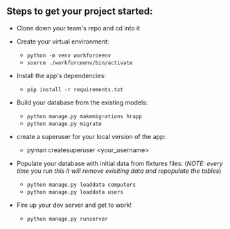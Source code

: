 ## Steps to get your project started:

* Clone down your team's repo and cd into it

* Create your virtual environment:

  * `python -m venv workforceenv`
  * `source ./workforceenv/bin/activate`

* Install the app's dependencies:

  * `pip install -r requirements.txt`

* Build your database from the existing models:

  * `python manage.py makemigrations hrapp`
  * `python manage.py migrate`

* create a superuser for your local version of the app:

  * pyman createsuperuser <your_username>

* Populate your database with initial data from fixtures files: (_NOTE: every time you run this it will remove exisiting data and repopulate the tables_)

  * `python manage.py loaddata computers`
  * `python manage.py loaddata users`

* Fire up your dev server and get to work!

  * `python manage.py runserver`
